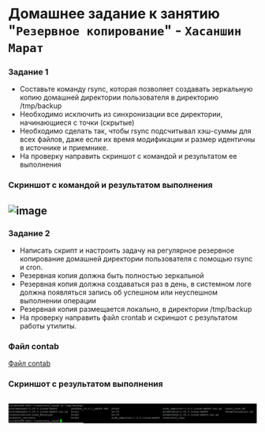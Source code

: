 # Домашнее задание к занятию "`Резервное копирование`" - `Хасаншин Марат`

### Задание 1
* Составьте команду rsync, которая позволяет создавать зеркальную копию домашней директории пользователя в директорию /tmp/backup
* Необходимо исключить из синхронизации все директории, начинающиеся с точки (скрытые)
* Необходимо сделать так, чтобы rsync подсчитывал хэш-суммы для всех файлов, даже если их время модификации и размер идентичны в источнике и приемнике.
* На проверку направить скриншот с командой и результатом ее выполнения
### Скриншот с командой и результатом выполнения
![image](https://github.com/user-attachments/assets/f4279c03-990a-4732-909b-6356a7c6c7d9)
---

### Задание 2
* Написать скрипт и настроить задачу на регулярное резервное копирование домашней директории пользователя с помощью rsync и cron.
* Резервная копия должна быть полностью зеркальной
* Резервная копия должна создаваться раз в день, в системном логе должна появляться запись об успешном или неуспешном выполнении операции
* Резервная копия размещается локально, в директории /tmp/backup
* На проверку направить файл crontab и скриншот с результатом работы утилиты.
### Файл contab
[Файл contab](https://github.com/mrt2h/REZERVCOPY/blob/main/rsync_cron.sh)
### Скриншот с результатом выполнения
![](https://github.com/mrt2h/REZERVCOPY/blob/main/Z2.png)
---
